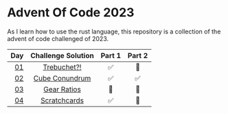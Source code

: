 # Advent Of Code 2023
As I learn how to use the rust language, this repository is a collection of the advent of code challenged of 2023.


|    Day        |     Challenge Solution                 | Part 1 | Part 2 |
|    ---:       |    :----:                             |  :---: |  :---: |
| [01][01]      |  [Trebuchet?!](/solutions/day_01/)    |  ✅   |  🔲  |
| [02][02]      |  [Cube Conundrum](/solutions/day_02/)    |  ✅   |  ✅  |
| [03][03]      |  [Gear Ratios](/solutions/day_03/)    |  🔲  |  🔲  |
| [04][04]      |  [Scratchcards](/solutions/day_04/)    |  ✅   |  🔲  |

[01]: https://adventofcode.com/2023/day/01
[02]: https://adventofcode.com/2023/day/02
[03]: https://adventofcode.com/2023/day/03
[04]: https://adventofcode.com/2023/day/04